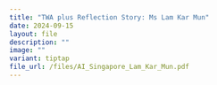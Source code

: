 ```yaml
---
title: "TWA plus Reflection Story: Ms Lam Kar Mun"
date: 2024-09-15
layout: file
description: ""
image: ""
variant: tiptap
file_url: /files/AI_Singapore_Lam_Kar_Mun.pdf
---
```

